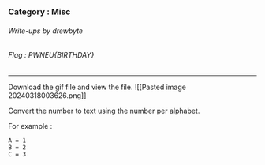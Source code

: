 ### Category : Misc
###### Write-ups by drewbyte
###### Flag : PWNEU{BIRTHDAY}
---

Download the gif file and view the file.
![[Pasted image 20240318003626.png]]
 
 
 Convert the number to text using the number per alphabet.

 For example :
 ```
 A = 1
 B = 2
 C = 3
``` 

